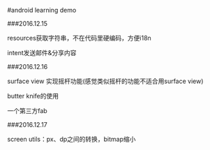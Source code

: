 #android learning demo

###2016.12.15

resources获取字符串，不在代码里硬编码，方便i18n

intent发送邮件&分享内容

###2016.12.16

surface view 实现摇杆功能(感觉类似摇杆的功能不适合用surface view)

butter knife的使用

一个第三方fab

###2016.12.17

screen utils：px、dp之间的转换，bitmap缩小